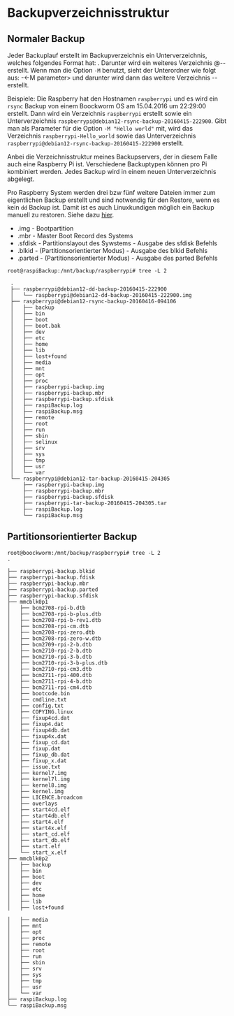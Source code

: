 # Backupverzeichnisstruktur

## Normaler Backup

Jeder Backuplauf erstellt im Backupverzeichnis ein Unterverzeichnis, welches
folgendes Format hat: <hostname>. Darunter wird ein weiteres Verzeichnis
<hostname>@<osversion>-<backuptyp>-<backupdatum> erstellt. Wenn man die Option `-M` benutzt,
sieht der Unterordner wie folgt aus: <hostname>-<-M parameter> und darunter
wird dann das weitere Verzeichnis <hostname>-<backuptyp>-<backupdatum>
erstellt.

Beispiele: Die Raspberry hat den Hostnamen `raspberrypi` und es wird ein `rsync`
Backup von einem Boockworm OS am 15.04.2016 um 22:29:00 erstellt. Dann wird ein Verzeichnis
`raspberrypi` erstellt sowie ein Unterverzeichnis
`raspberrypi@debian12-rsync-backup-20160415-222900`. Gibt man als Parameter für die Option `-M
"Hello world"` mit, wird das Verzeichnis `raspberrypi-Hello_world` sowie das
Unterverzeichnis `raspberrypi@debian12-rsync-backup-20160415-222900` erstellt.

Anbei die Verzeichnisstruktur meines Backupservers, der in diesem Falle auch
eine Raspberry Pi ist. Verschiedene Backuptypen können pro Pi kombiniert
werden. Jedes Backup wird in einem neuen Unterverzeichnis abgelegt.

Pro Raspberry System werden drei bzw fünf weitere Dateien immer zum
eigentlichen Backup erstellt und sind notwendig für den Restore, wenn es kein `dd`
Backup ist. Damit ist es auch Linuxkundigen möglich ein Backup manuell zu restoren. Siehe dazu [hier](manual-restore.md).

  - .img - Bootpartition
  - .mbr - Master Boot Record des Systems
  - .sfdisk - Partitionslayout des Sywstems - Ausgabe des sfdisk Befehls
  - .blkid - (Partitionsorientierter Modus) - Ausgabe des blkid Befehls
  - .parted - (Partitionsorientierter Modus) - Ausgabe des parted Befehls

`root@raspiBackup:/mnt/backup/raspberrypi# tree -L 2`

     .
     ├── raspberrypi@debian12-dd-backup-20160415-222900
     │   └── raspberrypi@debian12-dd-backup-20160415-222900.img
     ├── raspberrypi@debian12-rsync-backup-20160416-094106
     │   ├── backup
     │   ├── bin
     │   ├── boot
     │   ├── boot.bak
     │   ├── dev
     │   ├── etc
     │   ├── home
     │   ├── lib
     │   ├── lost+found
     │   ├── media
     │   ├── mnt
     │   ├── opt
     │   ├── proc
     │   ├── raspberrypi-backup.img
     │   ├── raspberrypi-backup.mbr
     │   ├── raspberrypi-backup.sfdisk
     │   ├── raspiBackup.log
     │   ├── raspiBackup.msg
     │   ├── remote
     │   ├── root
     │   ├── run
     │   ├── sbin
     │   ├── selinux
     │   ├── srv
     │   ├── sys
     │   ├── tmp
     │   ├── usr
     │   └── var
     └── raspberrypi@debian12-tar-backup-20160415-204305
         ├── raspberrypi-backup.img
         ├── raspberrypi-backup.mbr
         ├── raspberrypi-backup.sfdisk
         ├── raspberrypi-tar-backup-20160415-204305.tar
         ├── raspiBackup.log
         └── raspiBackup.msg


## Partitionsorientierter Backup


    root@boockworm:/mnt/backup/raspberrypi# tree -L 2
    .

    ├── raspberrypi-backup.blkid
    ├── raspberrypi-backup.fdisk
    ├── raspberrypi-backup.mbr
    ├── raspberrypi-backup.parted
    ├── raspberrypi-backup.sfdisk
    ├── mmcblk0p1
    │   ├── bcm2708-rpi-b.dtb
    │   ├── bcm2708-rpi-b-plus.dtb
    │   ├── bcm2708-rpi-b-rev1.dtb
    │   ├── bcm2708-rpi-cm.dtb
    │   ├── bcm2708-rpi-zero.dtb
    │   ├── bcm2708-rpi-zero-w.dtb
    │   ├── bcm2709-rpi-2-b.dtb
    │   ├── bcm2710-rpi-2-b.dtb
    │   ├── bcm2710-rpi-3-b.dtb
    │   ├── bcm2710-rpi-3-b-plus.dtb
    │   ├── bcm2710-rpi-cm3.dtb
    │   ├── bcm2711-rpi-400.dtb
    │   ├── bcm2711-rpi-4-b.dtb
    │   ├── bcm2711-rpi-cm4.dtb
    │   ├── bootcode.bin
    │   ├── cmdline.txt
    │   ├── config.txt
    │   ├── COPYING.linux
    │   ├── fixup4cd.dat
    │   ├── fixup4.dat
    │   ├── fixup4db.dat
    │   ├── fixup4x.dat
    │   ├── fixup_cd.dat
    │   ├── fixup.dat
    │   ├── fixup_db.dat
    │   ├── fixup_x.dat
    │   ├── issue.txt
    │   ├── kernel7.img
    │   ├── kernel7l.img
    │   ├── kernel8.img
    │   ├── kernel.img
    │   ├── LICENCE.broadcom
    │   ├── overlays
    │   ├── start4cd.elf
    │   ├── start4db.elf
    │   ├── start4.elf
    │   ├── start4x.elf
    │   ├── start_cd.elf
    │   ├── start_db.elf
    │   ├── start.elf
    │   └── start_x.elf
    ├── mmcblk0p2
    │   ├── backup
    │   ├── bin
    │   ├── boot
    │   ├── dev
    │   ├── etc
    │   ├── home
    │   ├── lib
    │   ├── lost+found

    │   ├── media
    │   ├── mnt
    │   ├── opt
    │   ├── proc
    │   ├── remote
    │   ├── root
    │   ├── run
    │   ├── sbin
    │   ├── srv
    │   ├── sys
    │   ├── tmp
    │   ├── usr
    │   └── var
    ├── raspiBackup.log
    └── raspiBackup.msg


[.status]: rft
[.source]: https://www.linux-tips-and-tricks.de/de/raspibackup#Vergleichtodo
[.source]: https://www.linux-tips-and-tricks.de/en/backup
